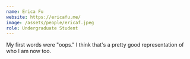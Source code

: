 ```yaml
---
name: Erica Fu
website: https://ericafu.me/
image: /assets/people/ericaf.jpeg
role: Undergraduate Student
---
```


My first words were "oops." I think that's a pretty good representation of who I am now too.
